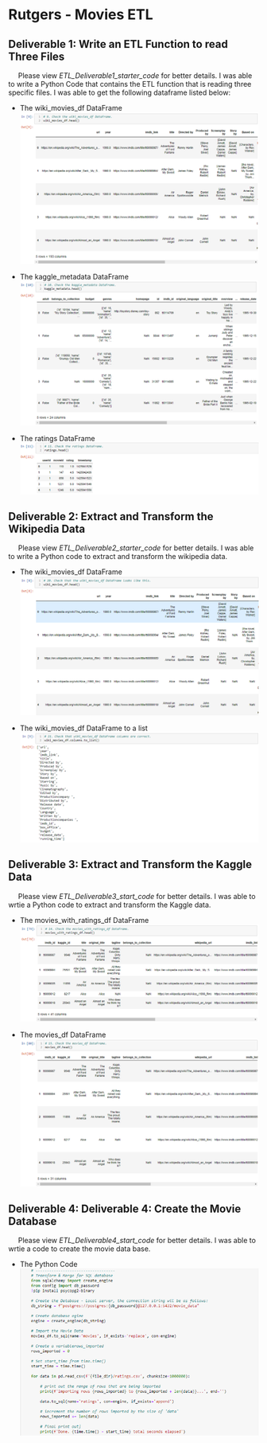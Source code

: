# Rutgers - Movies ETL

## Deliverable 1: Write an ETL Function to read Three Files

&nbsp;&nbsp;&nbsp;&nbsp; Please view _ETL_Deliverable1_starter_code_ for better details. I was able to write a Python Code that contains the ETL function that is reading three specific files. I was able to get the following dataframe listed below:

 - The wiki_movies_df DataFrame  
![](https://github.com/JeanPyerC/Rutgers-Movies_ETL/blob/main/Challenge/Photos/Pic1.png)

 - The kaggle_metadata DataFrame  
![](https://github.com/JeanPyerC/Rutgers-Movies_ETL/blob/main/Challenge/Photos/Pic2.png)

 - The ratings DataFrame  
![](https://github.com/JeanPyerC/Rutgers-Movies_ETL/blob/main/Challenge/Photos/Pic3.png)


## Deliverable 2: Extract and Transform the Wikipedia Data

&nbsp;&nbsp;&nbsp;&nbsp; Please view _ETL_Deliverable2_starter_code_ for better details. I was able to write a Python code to extract and transform the wikipedia data. 

 - The wiki_movies_df DataFrame
![](https://github.com/JeanPyerC/Rutgers-Movies_ETL/blob/main/Challenge/Photos/Pic4.png)

 - The wiki_movies_df DataFrame to a list
![](https://github.com/JeanPyerC/Rutgers-Movies_ETL/blob/main/Challenge/Photos/Pic5.png)



## Deliverable 3: Extract and Transform the Kaggle Data

&nbsp;&nbsp;&nbsp;&nbsp; Please view _ETL_Deliverable3_start_code_ for better details. I was able to wrtie a Python code to extract and transform the Kaggle data. 

 - The movies_with_ratings_df DataFrame
![](https://github.com/JeanPyerC/Rutgers-Movies_ETL/blob/main/Challenge/Photos/Pic7.png)

 - The movies_df DataFrame
![](https://github.com/JeanPyerC/Rutgers-Movies_ETL/blob/main/Challenge/Photos/Pic8.png)


## Deliverable 4: Deliverable 4: Create the Movie Database

&nbsp;&nbsp;&nbsp;&nbsp; Please view _ETL_Deliverable4_start_code_ for better details. I was able to wrtie a code to create the movie data base. 

 - The Python Code  
![](https://github.com/JeanPyerC/Rutgers-Movies_ETL/blob/main/Challenge/Photos/Pic9.png)

